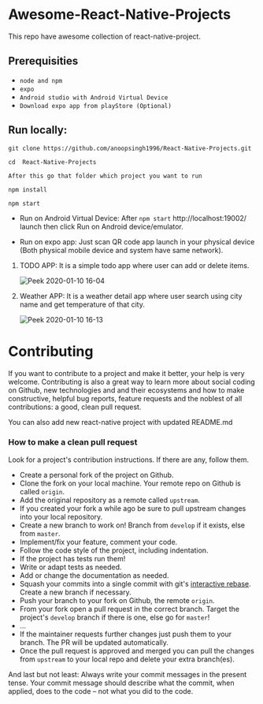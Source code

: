 # Awesome-React-Native-Projects

This repo have awesome collection of react-native-project.

## Prerequisities
  - `node and npm`
  - `expo`
  - `Android studio with Android Virtual Device`
  - `Download expo app from playStore (Optional)`

## Run locally:

``` git clone https://github.com/anoopsingh1996/React-Native-Projects.git ```

``` cd  React-Native-Projects ```
    
    After this go that folder which project you want to run

``` npm install ```

``` npm start ```

-  Run on Android Virtual Device: After ``` npm start ```  http://localhost:19002/  launch then click Run on Android device/emulator.

-  Run on expo app: Just scan QR code app launch in your physical device (Both physical mobile device and system have same network).

1. TODO APP: It is a simple todo app where user can add or delete items.

   ![Peek 2020-01-10 16-04](https://user-images.githubusercontent.com/9657488/72146734-0f816900-33c3-11ea-9e21-b1128c2d8d7b.gif)
   
2. Weather APP: It is a weather detail app where user search using city name and get temperature of that city.

   ![Peek 2020-01-10 16-13](https://user-images.githubusercontent.com/9657488/72147484-9e42b580-33c4-11ea-8aad-58341b992bc3.gif)
   
Contributing
============

If you want to contribute to a project and make it better, your help is very welcome. Contributing is also a great way to learn more about social coding on Github, new technologies and and their ecosystems and how to make constructive, helpful bug reports, feature requests and the noblest of all contributions: a good, clean pull request.

You can also add new react-native project with updated README.md

### How to make a clean pull request

Look for a project's contribution instructions. If there are any, follow them.

- Create a personal fork of the project on Github.
- Clone the fork on your local machine. Your remote repo on Github is called `origin`.
- Add the original repository as a remote called `upstream`.
- If you created your fork a while ago be sure to pull upstream changes into your local repository.
- Create a new branch to work on! Branch from `develop` if it exists, else from `master`.
- Implement/fix your feature, comment your code.
- Follow the code style of the project, including indentation.
- If the project has tests run them!
- Write or adapt tests as needed.
- Add or change the documentation as needed.
- Squash your commits into a single commit with git's [interactive rebase](https://help.github.com/articles/interactive-rebase). Create a new branch if necessary.
- Push your branch to your fork on Github, the remote `origin`.
- From your fork open a pull request in the correct branch. Target the project's `develop` branch if there is one, else go for `master`!
- …
- If the maintainer requests further changes just push them to your branch. The PR will be updated automatically.
- Once the pull request is approved and merged you can pull the changes from `upstream` to your local repo and delete
your extra branch(es).

And last but not least: Always write your commit messages in the present tense. Your commit message should describe what the commit, when applied, does to the code – not what you did to the code.
